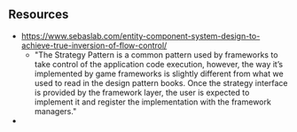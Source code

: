 
## Resources

- https://www.sebaslab.com/entity-component-system-design-to-achieve-true-inversion-of-flow-control/
  - "The Strategy Pattern is a common pattern used by frameworks to take control of the application code execution, however, the way it’s implemented by game frameworks is slightly different from what we used to read in the design pattern books. Once the strategy interface is provided by the framework layer, the user is expected to implement it and register the implementation with the framework managers."
- 